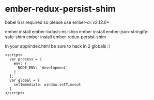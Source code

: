# ember-redux-persist-shim

babel 6 is required so please use ember-cli v2.13.0+

ember install ember-lodash-es-shim
ember install ember-json-stringify-safe-shim
ember install ember-redux-persist-shim

In your app/index.html be sure to hack in 2 globals :(

    <script>
      var process = {
        env: {
          NODE_ENV: 'development'
        }
      };
      var global = {
        setImmediate: window.setTimeout
      }
    </script>
